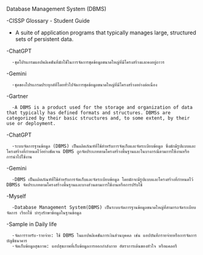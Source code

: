 Database Management System (DBMS)


-CISSP Glossary - Student Guide 

  - A suite of application programs that typically manages large, structured sets of persistent data.

-ChatGPT

      -ชุดโปรแกรมแอปพลิเคชันที่มักใช้ในการจัดการชุดข้อมูลขนาดใหญ่ที่มีโครงสร้างและคงอยู่ถาวร

-Gemini

      -ชุดของโปรแกรมประยุกต์ที่โดยทั่วไปจัดการชุดข้อมูลขนาดใหญ่ที่มีโครงสร้างอย่างต่อเนื่อง


-Gartner

      -A DBMS is a product used for the storage and organization of data that typically has defined formats and structures. DBMSs are categorized by their basic structures and, to some extent, by their use or deployment.

-ChatGPT

      -ระบบจัดการฐานข้อมูล (DBMS) เป็นผลิตภัณฑ์ที่ใช้สำหรับการจัดเก็บและจัดระเบียบข้อมูล ซึ่งมักมีรูปแบบและโครงสร้างที่กำหนดไว้อย่างชัดเจน DBMS ถูกจัดประเภทตามโครงสร้างพื้นฐานและในบางกรณีตามการใช้งานหรือการนำไปใช้งาน

-Gemini

      -DBMS เป็นผลิตภัณฑ์ที่ใช้สำหรับการจัดเก็บและจัดระเบียบข้อมูล โดยมักจะมีรูปแบบและโครงสร้างที่กำหนดไว้ DBMSs จัดประเภทตามโครงสร้างพื้นฐานและบางส่วนตามการใช้งานหรือการปรับใช้

-Myself

      -Database Management System(DBMS) เป็นระบบจัดการฐานข้อมูลขนาดใหญ่ที่สามารถจัดระเบียบ จัดการ เรียกใช้ บำรุงรักษาข้อมูลในฐานข้อมูล

-Sample in Daily life

      -จัดการรายรับ-รายจ่าย: ใช้ DBMS ในแอปพลิเคชันการเงินส่วนบุคคล เช่น แอปบันทึกรายจ่ายหรือการจัดการบัญชีธนาคาร
      -จัดเก็บข้อมูลสุขภาพ: แอปสุขภาพที่เก็บข้อมูลการออกกำลังกาย อัตราการเต้นของหัวใจ หรือแคลอรี
